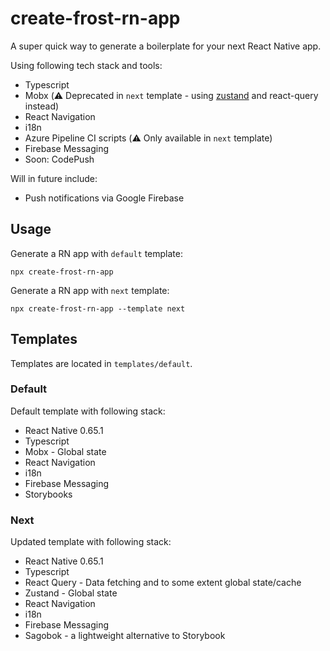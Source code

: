 # create-frost-rn-app

A super quick way to generate a boilerplate for your next React Native app.

Using following tech stack and tools:

- Typescript
- Mobx (⚠️ Deprecated in `next` template - using [zustand](https://github.com/pmndrs/zustand) and react-query instead)
- React Navigation
- i18n
- Azure Pipeline CI scripts (⚠️ Only available in `next` template)
- Firebase Messaging
- Soon: CodePush

Will in future include:

- Push notifications via Google Firebase

## Usage

Generate a RN app with `default` template:

```
npx create-frost-rn-app
```

Generate a RN app with `next` template:

```
npx create-frost-rn-app --template next
```

## Templates

Templates are located in `templates/default`.

### Default

Default template with following stack:

- React Native 0.65.1
- Typescript
- Mobx - Global state
- React Navigation
- i18n
- Firebase Messaging
- Storybooks

### Next

Updated template with following stack:

- React Native 0.65.1
- Typescript
- React Query - Data fetching and to some extent global state/cache
- Zustand - Global state
- React Navigation
- i18n
- Firebase Messaging
- Sagobok - a lightweight alternative to Storybook
